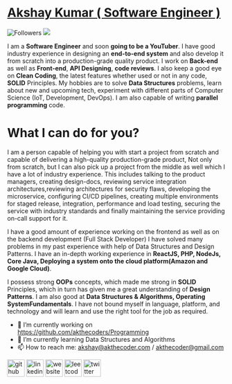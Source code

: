 # [Akshay Kumar ( Software Engineer )](https://github.com/akthecoders/resume/blob/main/Akshay%20Kumar%20Software%20Engineer.pdf) 
![Followers](https://img.shields.io/github/followers/akthecoders?style=social) ![](https://komarev.com/ghpvc/?username=akthecoders)

I am a **Software Engineer** and soon **going to be a YouTuber**. I have good industry experience in designing an **end-to-end system** and also develop it from scratch into a production-grade quality product. I work on **Back-end** as well as **Front-end**, **API Designing**, **code reviews**. I also keep a good eye on **Clean Coding**, the latest features whether used or not in any code, **SOLID** Principles. My hobbies are to solve **Data Structures** problems, learn about new and upcoming tech, experiment with different parts of Computer Science (IoT, Development, DevOps). I am also capable of writing **parallel programming** code.

# What I can do for you?

I am a person capable of helping you with start a project from scratch and capable of delivering a high-quality production-grade product, Not only from scratch, but I can also pick up a project from the middle as well which I have a lot of industry experience.
This includes talking to the product managers, creating design-docs, reviewing service integration architectures,reviewing architectures for security flaws, developing the microservice, configuring CI/CD pipelines, creating multiple environments for staged release, integration, performance and load testing, securing the service with industry standards and finally maintaining the service providing on-call support for it.

I have a good amount of experience working on the frontend as well as on the backend development (Full Stack Developer)
I have solved many problems in my past experience with help of Data Structures and Design Patterns. I have an in-depth working experience in **ReactJS, PHP, NodeJs, Core Java, Deploying a system onto the cloud platform(Amazon and Google Cloud)**.

I possess strong **OOPs** concepts, which made me strong in **SOLID** Principles, which in turn has given me a great understanding of **Design Patterns**. I am also good at **Data Structures & Algorithms, Operating SystemFundamentals**. I have not bound myself in language, platform, and technology and will learn and use the right tool for the job as required.


- 🔭 I’m currently working on https://github.com/akthecoders/Programming 
- 🌱 I’m currently learning Data Structures and Algorithms 
- 📫 How to reach me: akshay@akthecoder.com / akthecoder@gmail.com

[<img src='https://cdn.jsdelivr.net/npm/simple-icons@3.0.1/icons/github.svg' alt='github' height='40'>](https://github.com/akthecoders)  [<img src='https://cdn.jsdelivr.net/npm/simple-icons@3.0.1/icons/linkedin.svg' alt='linkedin' height='40'>](https://www.linkedin.com/in/akthecoder/)  [<img src='https://cdn.jsdelivr.net/npm/simple-icons@3.0.1/icons/icloud.svg' alt='website' height='40'>](https://www.akthecoder.com/)  [<img src='https://cdn.jsdelivr.net/npm/simple-icons@3.0.1/icons/leetcode.svg' alt='leetcode' height='40'>](https://leetcode.com/akthecoder/)  [<img src='https://cdn.jsdelivr.net/npm/simple-icons@3.0.1/icons/twitter.svg' alt='twitter' height='40'>](https://twitter.com/akthecoder)
